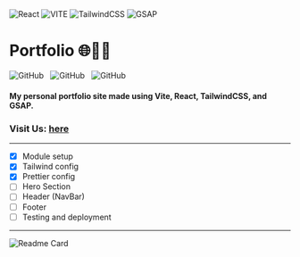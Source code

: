 ## <!--  -->

![React](https://img.shields.io/badge/-react-000?style=for-the-badge&logo=react)
![VITE](https://img.shields.io/badge/-vite-000?style=for-the-badge&logo=vite)
![TailwindCSS](https://img.shields.io/badge/-tailwindcss-000?style=for-the-badge&logo=tailwindcss)
![GSAP](https://img.shields.io/badge/-gsap-000?style=for-the-badge&logo=greensock)

# Portfolio 🌐🧑‍💻

![GitHub](https://img.shields.io/github/forks/anuja-rahul/portfolio?style=for-the-badge&logo=github)
&nbsp;
![GitHub](https://img.shields.io/github/license/anuja-rahul/portfolio?style=for-the-badge&logo=github)
&nbsp;
![GitHub](https://img.shields.io/github/stars/anuja-rahul/portfolio?style=for-the-badge&logo=github)
&nbsp;

#### My personal portfolio site made using Vite, React, TailwindCSS, and GSAP.

### Visit Us: [here]()

---

- [x] Module setup
- [x] Tailwind config
- [x] Prettier config
- [ ] Hero Section
- [ ] Header (NavBar)
- [ ] Footer
- [ ] Testing and deployment

---

![Readme Card](https://github-readme-stats.vercel.app/api/pin/?username=anuja-rahul&repo=portfolio&theme=nightowl)
